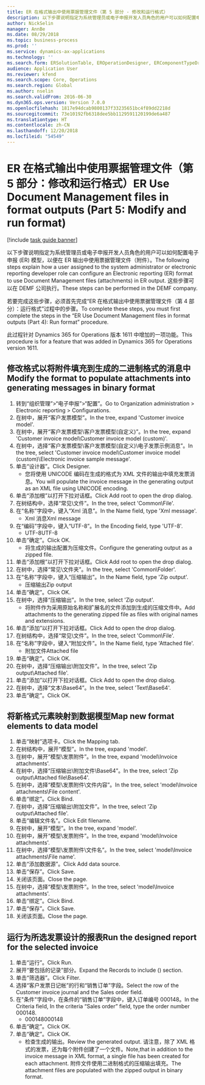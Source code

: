 ```yaml
---
title: ER 在格式输出中使用票据管理文件（第 5 部分 - 修改和运行格式）
description: 以下步骤说明指定为系统管理员或电子申报开发人员角色的用户可以如何配置电子申报 (ER) 模型，以便在 ER 输出中使用票据管理文件（附件）。
author: NickSelin
manager: AnnBe
ms.date: 08/29/2018
ms.topic: business-process
ms.prod: ''
ms.service: dynamics-ax-applications
ms.technology: ''
ms.search.form: ERSolutionTable, EROperationDesigner, ERComponentTypeDropDialog, ERExpressionDesignerFormula, SysQueryForm
audience: Application User
ms.reviewer: kfend
ms.search.scope: Core, Operations
ms.search.region: Global
ms.author: nselin
ms.search.validFrom: 2016-06-30
ms.dyn365.ops.version: Version 7.0.0
ms.openlocfilehash: 1817e94dcab9800137f33235651bc4f89dd2218d
ms.sourcegitcommit: 73e10192fb6318dee5bb1129591120199de6a487
ms.translationtype: HT
ms.contentlocale: zh-CN
ms.lasthandoff: 12/20/2018
ms.locfileid: "54549"
---
```

# <a name="er-use-document-management-files-in-format-outputs-part-5-modify-and-run-format"></a><span data-ttu-id="4fcd0-103">ER 在格式输出中使用票据管理文件（第 5 部分：修改和运行格式）</span><span class="sxs-lookup"><span data-stu-id="4fcd0-103">ER Use Document Management files in format outputs (Part 5: Modify and run format)</span></span>

[!include [task guide banner](../../includes/task-guide-banner.md)]

<span data-ttu-id="4fcd0-104">以下步骤说明指定为系统管理员或电子申报开发人员角色的用户可以如何配置电子申报 (ER) 模型，以便在 ER 输出中使用票据管理文件（附件）。</span><span class="sxs-lookup"><span data-stu-id="4fcd0-104">The following steps explain how a user assigned to the system administrator or electronic reporting developer role can configure an Electronic reporting (ER) format to use Document Management files (attachments) in ER output.</span></span> <span data-ttu-id="4fcd0-105">这些步骤可以在 DEMF 公司执行。</span><span class="sxs-lookup"><span data-stu-id="4fcd0-105">These steps can be performed in the DEMF company.</span></span>

<span data-ttu-id="4fcd0-106">若要完成这些步骤，必须首先完成“ER 在格式输出中使用票据管理文件（第 4 部分）：运行格式”过程中的步骤。</span><span class="sxs-lookup"><span data-stu-id="4fcd0-106">To complete these steps, you must first complete the steps in the “ER Use Document Management files in format outputs (Part 4): Run format” procedure.</span></span>

<span data-ttu-id="4fcd0-107">此过程针对 Dynamics 365 for Operations 版本 1611 中增加的一项功能。</span><span class="sxs-lookup"><span data-stu-id="4fcd0-107">This procedure is for a feature that was added in Dynamics 365 for Operations version 1611.</span></span>


## <a name="modify-the-format-to-populate-attachments-into-generating-messages-in-binary-format"></a><span data-ttu-id="4fcd0-108">修改格式以将附件填充到生成的二进制格式的消息中</span><span class="sxs-lookup"><span data-stu-id="4fcd0-108">Modify the format to populate attachments into generating messages in binary format</span></span>
1. <span data-ttu-id="4fcd0-109">转到“组织管理”>“电子申报”>“配置”。</span><span class="sxs-lookup"><span data-stu-id="4fcd0-109">Go to Organization administration > Electronic reporting > Configurations.</span></span>
2. <span data-ttu-id="4fcd0-110">在树中，展开“客户发票模型”。</span><span class="sxs-lookup"><span data-stu-id="4fcd0-110">In the tree, expand 'Customer invoice model'.</span></span>
3. <span data-ttu-id="4fcd0-111">在树中，展开“客户发票模型\客户发票模型(自定义)”。</span><span class="sxs-lookup"><span data-stu-id="4fcd0-111">In the tree, expand 'Customer invoice model\Customer invoice model (custom)'.</span></span>
4. <span data-ttu-id="4fcd0-112">在树中，选择“客户发票模型\客户发票模型(自定义)\电子发票示例消息”。</span><span class="sxs-lookup"><span data-stu-id="4fcd0-112">In the tree, select 'Customer invoice model\Customer invoice model (custom)\Electronic invoice sample message'.</span></span>
5. <span data-ttu-id="4fcd0-113">单击“设计器”。</span><span class="sxs-lookup"><span data-stu-id="4fcd0-113">Click Designer.</span></span>
    * <span data-ttu-id="4fcd0-114">您将使用 UNICODE 编码在生成的格式为 XML 文件的输出中填充发票消息。</span><span class="sxs-lookup"><span data-stu-id="4fcd0-114">You will populate the invoice message in the generating output as an XML file using UNICODE encoding.</span></span>  
6. <span data-ttu-id="4fcd0-115">单击“添加根”以打开下拉对话框。</span><span class="sxs-lookup"><span data-stu-id="4fcd0-115">Click Add root to open the drop dialog.</span></span>
7. <span data-ttu-id="4fcd0-116">在树结构中，选择“常见\文件”。</span><span class="sxs-lookup"><span data-stu-id="4fcd0-116">In the tree, select 'Common\File'.</span></span>
8. <span data-ttu-id="4fcd0-117">在“名称”字段中，键入“Xml 消息”。</span><span class="sxs-lookup"><span data-stu-id="4fcd0-117">In the Name field, type 'Xml message'.</span></span>
    * <span data-ttu-id="4fcd0-118">Xml 消息</span><span class="sxs-lookup"><span data-stu-id="4fcd0-118">Xml message</span></span>  
9. <span data-ttu-id="4fcd0-119">在“编码”字段中，键入“UTF-8”。</span><span class="sxs-lookup"><span data-stu-id="4fcd0-119">In the Encoding field, type 'UTF-8'.</span></span>
    * <span data-ttu-id="4fcd0-120">UTF-8</span><span class="sxs-lookup"><span data-stu-id="4fcd0-120">UTF-8</span></span>  
10. <span data-ttu-id="4fcd0-121">单击“确定”。</span><span class="sxs-lookup"><span data-stu-id="4fcd0-121">Click OK.</span></span>
    * <span data-ttu-id="4fcd0-122">将生成的输出配置为压缩文件。</span><span class="sxs-lookup"><span data-stu-id="4fcd0-122">Configure the generating output as a zipped file.</span></span>  
11. <span data-ttu-id="4fcd0-123">单击“添加根”以打开下拉对话框。</span><span class="sxs-lookup"><span data-stu-id="4fcd0-123">Click Add root to open the drop dialog.</span></span>
12. <span data-ttu-id="4fcd0-124">在树中，选择“常见\文件夹”。</span><span class="sxs-lookup"><span data-stu-id="4fcd0-124">In the tree, select 'Common\Folder'.</span></span>
13. <span data-ttu-id="4fcd0-125">在“名称”字段中，键入“压缩输出”。</span><span class="sxs-lookup"><span data-stu-id="4fcd0-125">In the Name field, type 'Zip output'.</span></span>
    * <span data-ttu-id="4fcd0-126">压缩输出</span><span class="sxs-lookup"><span data-stu-id="4fcd0-126">Zip output</span></span>  
14. <span data-ttu-id="4fcd0-127">单击“确定”。</span><span class="sxs-lookup"><span data-stu-id="4fcd0-127">Click OK.</span></span>
15. <span data-ttu-id="4fcd0-128">在树中，选择“压缩输出”。</span><span class="sxs-lookup"><span data-stu-id="4fcd0-128">In the tree, select 'Zip output'.</span></span>
    * <span data-ttu-id="4fcd0-129">将附件作为采用原始名称和扩展名的文件添加到生成的压缩文件中。</span><span class="sxs-lookup"><span data-stu-id="4fcd0-129">Add attachments to the generating zipped file as files with original names and extensions.</span></span>  
16. <span data-ttu-id="4fcd0-130">单击“添加”以打开下拉对话框。</span><span class="sxs-lookup"><span data-stu-id="4fcd0-130">Click Add to open the drop dialog.</span></span>
17. <span data-ttu-id="4fcd0-131">在树结构中，选择“常见\文件”。</span><span class="sxs-lookup"><span data-stu-id="4fcd0-131">In the tree, select 'Common\File'.</span></span>
18. <span data-ttu-id="4fcd0-132">在“名称”字段中，键入“附加文件”。</span><span class="sxs-lookup"><span data-stu-id="4fcd0-132">In the Name field, type 'Attached file'.</span></span>
    * <span data-ttu-id="4fcd0-133">附加文件</span><span class="sxs-lookup"><span data-stu-id="4fcd0-133">Attached file</span></span>  
19. <span data-ttu-id="4fcd0-134">单击“确定”。</span><span class="sxs-lookup"><span data-stu-id="4fcd0-134">Click OK.</span></span>
20. <span data-ttu-id="4fcd0-135">在树中，选择“压缩输出\附加文件”。</span><span class="sxs-lookup"><span data-stu-id="4fcd0-135">In the tree, select 'Zip output\Attached file'.</span></span>
21. <span data-ttu-id="4fcd0-136">单击“添加”以打开下拉对话框。</span><span class="sxs-lookup"><span data-stu-id="4fcd0-136">Click Add to open the drop dialog.</span></span>
22. <span data-ttu-id="4fcd0-137">在树中，选择“文本\Base64”。</span><span class="sxs-lookup"><span data-stu-id="4fcd0-137">In the tree, select 'Text\Base64'.</span></span>
23. <span data-ttu-id="4fcd0-138">单击“确定”。</span><span class="sxs-lookup"><span data-stu-id="4fcd0-138">Click OK.</span></span>

## <a name="map-new-format-elements-to-data-model"></a><span data-ttu-id="4fcd0-139">将新格式元素映射到数据模型</span><span class="sxs-lookup"><span data-stu-id="4fcd0-139">Map new format elements to data model</span></span>
1. <span data-ttu-id="4fcd0-140">单击“映射”选项卡。</span><span class="sxs-lookup"><span data-stu-id="4fcd0-140">Click the Mapping tab.</span></span>
2. <span data-ttu-id="4fcd0-141">在树结构中，展开“模型”。</span><span class="sxs-lookup"><span data-stu-id="4fcd0-141">In the tree, expand 'model'.</span></span>
3. <span data-ttu-id="4fcd0-142">在树中，展开“模型\发票附件”。</span><span class="sxs-lookup"><span data-stu-id="4fcd0-142">In the tree, expand 'model\Invoice attachments'.</span></span>
4. <span data-ttu-id="4fcd0-143">在树中，选择“压缩输出\附加文件\Base64”。</span><span class="sxs-lookup"><span data-stu-id="4fcd0-143">In the tree, select 'Zip output\Attached file\Base64'.</span></span>
5. <span data-ttu-id="4fcd0-144">在树中，选择“模型\发票附件\文件内容”。</span><span class="sxs-lookup"><span data-stu-id="4fcd0-144">In the tree, select 'model\Invoice attachments\File content'.</span></span>
6. <span data-ttu-id="4fcd0-145">单击“绑定”。</span><span class="sxs-lookup"><span data-stu-id="4fcd0-145">Click Bind.</span></span>
7. <span data-ttu-id="4fcd0-146">在树中，选择“压缩输出\附加文件”。</span><span class="sxs-lookup"><span data-stu-id="4fcd0-146">In the tree, select 'Zip output\Attached file'.</span></span>
8. <span data-ttu-id="4fcd0-147">单击“编辑文件名”。</span><span class="sxs-lookup"><span data-stu-id="4fcd0-147">Click Edit filename.</span></span>
9. <span data-ttu-id="4fcd0-148">在树中，展开“模型”。</span><span class="sxs-lookup"><span data-stu-id="4fcd0-148">In the tree, expand 'model'.</span></span>
10. <span data-ttu-id="4fcd0-149">在树中，展开“模型\发票附件”。</span><span class="sxs-lookup"><span data-stu-id="4fcd0-149">In the tree, expand 'model\Invoice attachments'.</span></span>
11. <span data-ttu-id="4fcd0-150">在树中，选择“模型\发票附件\文件名”。</span><span class="sxs-lookup"><span data-stu-id="4fcd0-150">In the tree, select 'model\Invoice attachments\File name'.</span></span>
12. <span data-ttu-id="4fcd0-151">单击“添加数据源”。</span><span class="sxs-lookup"><span data-stu-id="4fcd0-151">Click Add data source.</span></span>
13. <span data-ttu-id="4fcd0-152">单击“保存”。</span><span class="sxs-lookup"><span data-stu-id="4fcd0-152">Click Save.</span></span>
14. <span data-ttu-id="4fcd0-153">关闭该页面。</span><span class="sxs-lookup"><span data-stu-id="4fcd0-153">Close the page.</span></span>
15. <span data-ttu-id="4fcd0-154">在树中，选择“模型\发票附件”。</span><span class="sxs-lookup"><span data-stu-id="4fcd0-154">In the tree, select 'model\Invoice attachments'.</span></span>
16. <span data-ttu-id="4fcd0-155">单击“绑定”。</span><span class="sxs-lookup"><span data-stu-id="4fcd0-155">Click Bind.</span></span>
17. <span data-ttu-id="4fcd0-156">单击“保存”。</span><span class="sxs-lookup"><span data-stu-id="4fcd0-156">Click Save.</span></span>
18. <span data-ttu-id="4fcd0-157">关闭该页面。</span><span class="sxs-lookup"><span data-stu-id="4fcd0-157">Close the page.</span></span>

## <a name="run-the-designed-report-for-the-selected-invoice"></a><span data-ttu-id="4fcd0-158">运行为所选发票设计的报表</span><span class="sxs-lookup"><span data-stu-id="4fcd0-158">Run the designed report for the selected invoice</span></span>
1. <span data-ttu-id="4fcd0-159">单击“运行”。</span><span class="sxs-lookup"><span data-stu-id="4fcd0-159">Click Run.</span></span>
2. <span data-ttu-id="4fcd0-160">展开“要包括的记录”部分。</span><span class="sxs-lookup"><span data-stu-id="4fcd0-160">Expand the Records to include () section.</span></span>
3. <span data-ttu-id="4fcd0-161">单击“筛选器”。</span><span class="sxs-lookup"><span data-stu-id="4fcd0-161">Click Filter.</span></span>
4. <span data-ttu-id="4fcd0-162">选择“客户发票日记帐”的行和“销售订单”字段。</span><span class="sxs-lookup"><span data-stu-id="4fcd0-162">Select the row of the Customer invoice journal and the Sales order field.</span></span>
5. <span data-ttu-id="4fcd0-163">在"条件"字段中，在条件的“销售订单”字段中，键入订单编号 000148。</span><span class="sxs-lookup"><span data-stu-id="4fcd0-163">In the Criteria field, In the criteria “Sales order” field, type the order number 000148.</span></span>
    * <span data-ttu-id="4fcd0-164">000148</span><span class="sxs-lookup"><span data-stu-id="4fcd0-164">000148</span></span>  
6. <span data-ttu-id="4fcd0-165">单击“确定”。</span><span class="sxs-lookup"><span data-stu-id="4fcd0-165">Click OK.</span></span>
7. <span data-ttu-id="4fcd0-166">单击“确定”。</span><span class="sxs-lookup"><span data-stu-id="4fcd0-166">Click OK.</span></span>
    * <span data-ttu-id="4fcd0-167">检查生成的输出。</span><span class="sxs-lookup"><span data-stu-id="4fcd0-167">Review the generated output.</span></span> <span data-ttu-id="4fcd0-168">请注意，除了 XML 格式的发票，还为每个附件创建了一个文件。</span><span class="sxs-lookup"><span data-stu-id="4fcd0-168">Note,that in addition to the invoice message in XML format, a single file has been created for each attachment.</span></span> <span data-ttu-id="4fcd0-169">附件文件使用二进制格式的压缩输出填充。</span><span class="sxs-lookup"><span data-stu-id="4fcd0-169">The attachment files are populated with the zipped output in binary format.</span></span>  


